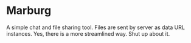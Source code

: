 # Marburg
A simple chat and file sharing tool.
Files are sent by server as data URL instances.
Yes, there is a more streamlined way.
Shut up about it.
